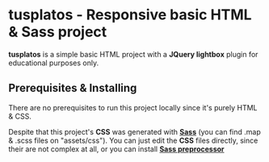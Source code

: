 # tusplatos - Responsive basic HTML & Sass project

**tusplatos** is a simple basic HTML project with a **JQuery lightbox** plugin for educational purposes only.

## Prerequisites & Installing
There are no prerequisites to run this project locally since it's purely HTML & CSS.

Despite that this project's **CSS** was generated with [**Sass**](https://sass-lang.com/) (you can find .map & .scss files on "assets/css"). You can just edit the **CSS** files directly, since their are not complex at all, or you can install [**Sass preprocessor**](https://sass-lang.com/install)
